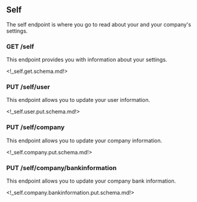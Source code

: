 ## Self

The self endpoint is where you go to read about your and your company's settings.

### <span class='get'>GET</span> /self

This endpoint provides you with information about your settings. 

<!_self.get.schema.md!>


### <span class='put'>PUT</span> /self/user

This endpoint allows you to update your user information.

<!_self.user.put.schema.md!>


### <span class='put'>PUT</span> /self/company

This endpoint allows you to update your company information.

<!_self.company.put.schema.md!>

### <span class='put'>PUT</span> /self/company/bankinformation

This endpoint allows you to update your company bank information.

<!_self.company.bankinformation.put.schema.md!>